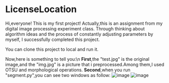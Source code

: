 # LicenseLocation

Hi,everyone!
This is my first project!
Actually,this is an assignment from my digital image processing experiment class.
Through thinking about algorithm ideas and the process of constantly adjusting parameters by myself, I successfully completed this project.


You can clone this project to local and run it.

Now,here is something to tell you:\n
**First**,the "test.jpg" is the original image,and the "img.jpg" is a picture that i preprocessed.Among them,I used OTSU and morphological operations.
**Second**,when you run "segment.py",you can see two windows as follow:
![image](https://user-images.githubusercontent.com/76271045/147907507-0ea9bad0-ca20-499a-acd5-294fcc067569.png)
![image](https://user-images.githubusercontent.com/76271045/147907606-543f6e1b-bd84-49d4-863b-42b4b9b14efa.png)

